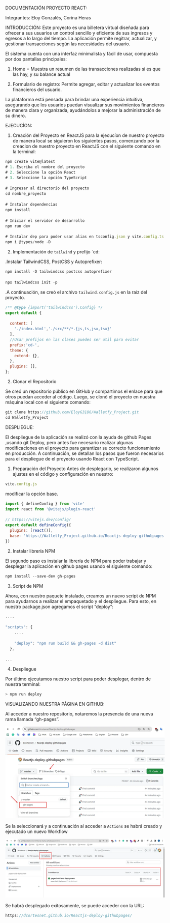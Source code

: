 DOCUMENTACIÓN PROYECTO REACT: 

Integrantes: Eloy Gonzalés, Corina Heras

INTRODUCCIÓN: 
Este proyecto es una billetera virtual diseñada para ofrecer a sus usuarios un control sencillo y eficiente de sus ingresos y egresos a lo largo del tiempo. La aplicación permite regitrar, actualizar, y gestionar transacciones según las necesidades del usuario.

El sistema cuenta con una interfaz minimalista y fácil de usar, compuesta por dos pantallas principales: 

1. Home = Muestra un resumen de las transacciones realizadas si es que las hay, y su balance actual

2. Formulario de registro: Permite agregar, editar y actualizar los eventos financieros del usuario. 

La plataforma está pensada para brindar una experiencia intuitiva, asegurando que los usuarios puedan visualizar sus movimientos financieros de manera clara y organizada, ayudándolos a mejorar la administración de su dinero.



EJECUCÍON: 
1. Creación del Proyecto en ReactJS
para la ejecucíon de nuestro proyecto de manera local se siguieron los siguientes pasos, comenzando por la creacion de nuestro proyecto en ReactJS con el siguiente comando en la terminal:

```js
npm create vite@latest
# 1. Escriba el nombre del proyecto
# 2. Seleccione la opción React
# 3. Seleccione la opción TypeScript

# Ingresar al directorio del proyecto
cd nombre_proyecto

# Instalar dependencias
npm install

# Iniciar el servidor de desarrollo 
npm run dev

# Instalar dep para poder usar alias en tsconfig.json y vite.config.ts
npm i @types/node -D
```

2. Implementación de `tailwind` y prefijo `cd:

.Instalar TailwindCSS, PostCSS y Autoprefixer:


```js
npm install -D tailwindcss postcss autoprefixer

npx tailwindcss init -p
```

.A continuación, se creó el archivo `tailwind.config.js` en la raíz del proyecto.


```js
/** @type {import('tailwindcss').Config} */
export default {
 
  content: [
    './index.html','./src/**/*.{js,ts,jsx,tsx}'  
  ],
  //Usar prefijos en las clases puedes ser util para evitar
  prefix:'cd-',
  theme: {
    extend: {},
  },
  plugins: [],
};
```












2. Clonar el Repositorio

Se creó un repositorio público en GitHub y compartimos el enlace para que otros puedan acceder al código. Luego, se clonó el proyecto en nuestra máquina local con el siguiente comando: 

```js
git clone https://github.com/EloyG3186/Walletfy_Project.git
cd Walletfy_Project
```

DESPLIEGUE:

El despliegue de la aplicación se realizó con la ayuda de github Pages ,usando git Deploy, pero antes fue necesario realizar algunas modificaciones en el proyecto para garantizar su correcto funcionamiento en producción. A continuación, se detallan los pasos que fueron necesarios para el despliegue de el proyecto usando React con TypeScript. 

1. Preparación del Proyecto 
Antes de desplegarlo, se realizaron algunos ajustes en el código y configuración en nuestro:  
```js
vite.config.js
```

modificar la opción base. 

```js
import { defineConfig } from 'vite'
import react from '@vitejs/plugin-react'

// https://vitejs.dev/config/
export default defineConfig({
  plugins: [react()],
  base: 'https://Walletfy_Project.github.io/Reactjs-deploy-githubpages', // Link page
})
```

2. Instalar librería NPM 

El segundo paso es instalar la librería de NPM para poder trabajar y desplegar la aplicación en github pages usando el siguiente comando: 

```js
npm install --save-dev gh-pages
```

3. Script de NPM

Ahora, con nuestro paquete instalado, creamos un nuevo script de NPM para ayudarnos a realizar el empaquetado y el despliegue. Para esto, en nuestro package.json agregamos el script “deploy”: 


```js
....
 
"scripts": {
    ....

    "deploy": "npm run build && gh-pages -d dist"
  },

...
```

4. Despliegue

Por último ejecutamos nuestro script para poder desplegar, dentro de nuestra terminal: 

```js
> npm run deploy
```

VISUALIZANDO NUESTRA PÁGINA EN GITHUB: 

Al acceder a nuestro repositorio, notaremos la presencia de una nueva rama llamada “gh-pages”.


![alt text](image.png)

Se la seleccionará y a continuación al acceder a `Actions` se habrá creado y ejecutado un nuevo Workflow

![alt text](image-6.png)

Se habrá desplegado exitosamente, se puede acceder con la URL: 

```js
https://dcortesnet.github.io/Reactjs-deploy-githubpages/
```